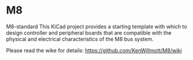 # M8
M8-standard
This KiCad project provides a starting template with which to design controller and peripheral boards that are compatible with the physical and electrical characteristics of the M8 bus system.

Please read the wike for details:
https://github.com/KenWillmott/M8/wiki
